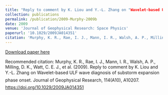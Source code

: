```yaml
---
title: "Reply to comment by K. Liou and Y.-L. Zhang on "Wavelet-based ULF wave diagnosis of substorm expansion phase onset""
collection: publications
permalink: /publication/2009-Murphy-2009b
date: 2009
venue: 'Journal of Geophysical Research: Space Physics'
paperurl: '10.1029/2009JA014351'
citation: 'Murphy, K. R., Rae, I. J., Mann, I. R., Walsh, A. P., Milling, D. K., Watt, C. E. J., et al. (2009). Reply to comment by K. Liou and Y.-L. Zhang on Wavelet-based ULF wave diagnosis of substorm expansion phase onset. Journal of Geophysical Research, 114(A10), A10207. https://doi.org/10.1029/2009JA014351'
---
```

[Download paper here](10.1029/2009JA014351)

Recommended citation: Murphy, K. R., Rae, I. J., Mann, I. R., Walsh, A. P., Milling, D. K., Watt, C. E. J., et al. (2009). Reply to comment by K. Liou and Y.-L. Zhang on Wavelet-based ULF wave diagnosis of substorm expansion phase onset. Journal of Geophysical Research, 114(A10), A10207. https://doi.org/10.1029/2009JA014351